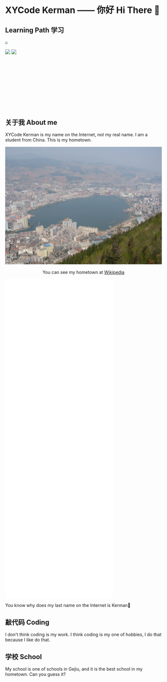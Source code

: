 # XYCode Kerman —— 你好 Hi There 👋

## Learning Path 学习
<img src="https://cr-skills-chart-widget.azurewebsites.net/api/api?username=xycode-kerman" style="zoom:50%;" />

<p>
<img src="https://github-readme-stats.vercel.app/api?username=XYCode-Kerman">
<img src="https://github-readme-stats.vercel.app/api/top-langs?username=XYCode-Kerman">
</p>

<div style="margin-top: 200px">

## 关于我 About me

XYCode Kerman is my name on the Internet, not my real name. I am a student from China. This is my hometown.

![](images/Gejiu.jfif)

<p style="text-align: center;">You can see my hometown at <a href="https://zh.wikipedia.org/wiki/个旧市">Wikipedia</a></p>

![](./metrics.plugin.wakatime.svg)

You know why does my last name on the Internet is Kerman🤔

## 敲代码 Coding

I don't think coding is my work. I think coding is my one of hobbies, I do that because I like do that.

## 学校 School

My school is one of schools in Gejiu, and it is the best school in my hometown. Can you guess it?

